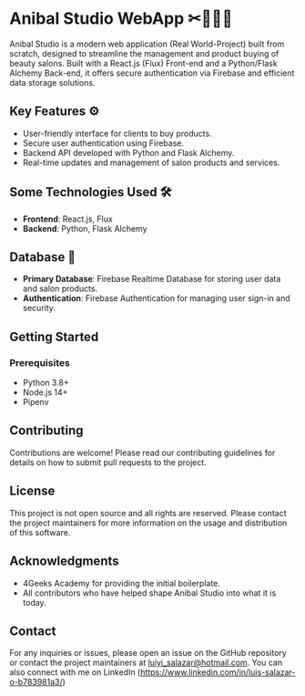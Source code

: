 # Anibal Studio WebApp ✂💆🏼‍♀️

Anibal Studio is a modern web application (Real World-Project) built from scratch, designed to streamline the management and product buying of beauty salons. Built with a React.js (Flux) Front-end and a Python/Flask Alchemy Back-end, it offers secure authentication via Firebase and efficient data storage solutions.

## Key Features ⚙️

- User-friendly interface for clients to buy products.
- Secure user authentication using Firebase.
- Backend API developed with Python and Flask Alchemy.
- Real-time updates and management of salon products and services.

## Some Technologies Used 🛠️

- **Frontend**: React.js, Flux 
- **Backend**: Python, Flask Alchemy
  
## Database 🫙

- **Primary Database**: Firebase Realtime Database for storing user data and salon products.
- **Authentication**: Firebase Authentication for managing user sign-in and security.

## Getting Started

### Prerequisites

- Python 3.8+
- Node.js 14+
- Pipenv

## Contributing

Contributions are welcome! Please read our contributing guidelines for details on how to submit pull requests to the project.

## License

This project is not open source and all rights are reserved. Please contact the project maintainers for more information on the usage and distribution of this software.

## Acknowledgments

- 4Geeks Academy for providing the initial boilerplate.
- All contributors who have helped shape Anibal Studio into what it is today.

## Contact

For any inquiries or issues, please open an issue on the GitHub repository or contact the project maintainers at luiyi_salazar@hotmail.com. You can also connect with me on LinkedIn (https://www.linkedin.com/in/luis-salazar-o-b783981a3/)

